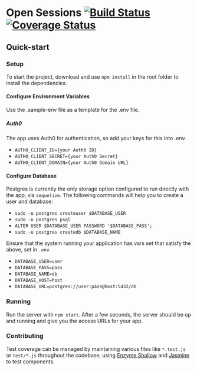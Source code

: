 # Open Sessions [![Build Status](https://travis-ci.org/openactive/open-sessions.svg?branch=master)](https://travis-ci.org/openactive/open-sessions) [![Coverage Status](https://coveralls.io/repos/github/openactive/open-sessions/badge.svg?branch=master)](https://coveralls.io/github/openactive/open-sessions?branch=master)

## Quick-start 

### Setup
To start the project, download and use `npm install` in the root folder to install the dependencies.
#### Configure Environment Variables
Use the .sample-env file as a template for the .env file.
##### Auth0
The app uses Auth0 for authentication, so add your keys for this into .env.

- `AUTH0_CLIENT_ID={your Auth0 ID}`
- `AUTH0_CLIENT_SECRET={your Auth0 Secret}`
- `AUTH0_CLIENT_DOMAIN={your Auth0 Domain URL}`

#### Configure Database
Postgres is currently the only storage option configured to run directly with the app, via `sequelize`. The following commands will help you to create a user and database:

- `sudo -u postgres createuser $DATABASE_USER`
- `sudo -u postgres psql`
- `ALTER USER $DATABASE_USER PASSWORD '$DATABASE_PASS';`
- `sudo -u postgres createdb $DATABASE_NAME`

Ensure that the system running your application has vars set that satisfy the above, set in `.env`.

- `DATABASE_USER=user`
- `DATABASE_PASS=pass`
- `DATABASE_NAME=db`
- `DATABASE_HOST=host`
- `DATABASE_URL=postgres://user:pass@host:5432/db`

### Running
Run the server with `npm start`. After a few seconds, the server should be up and running and give you the access URLs for your app.

### Contributing
Test coverage can be managed by maintaining various files like `*.test.js` or `test/*.js` throughout the codebase, using [Enzyme Shallow](https://github.com/airbnb/enzyme/blob/master/docs/api/shallow.md) and [Jasmine](http://jsfiddle.net/lucassus/4DrrW/) to test components.